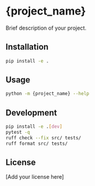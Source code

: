 # {project_name}

Brief description of your project.

## Installation

```bash
pip install -e .
```

## Usage

```bash
python -m {project_name} --help
```

## Development

```bash
pip install -e .[dev]
pytest -q
ruff check --fix src/ tests/
ruff format src/ tests/
```

## License

[Add your license here]
